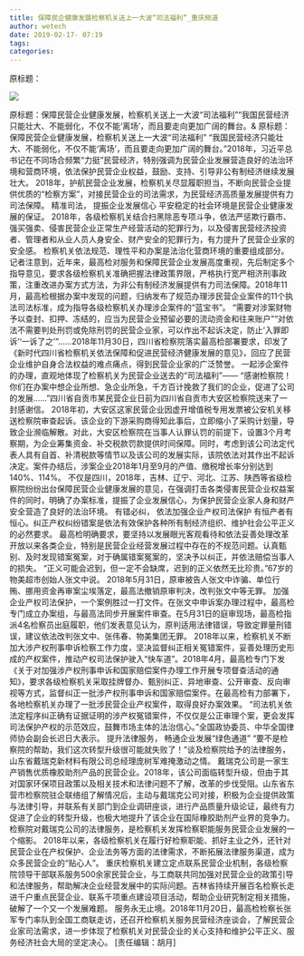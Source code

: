 ```yaml
---
title: 保障民企健康发展检察机关送上一大波“司法福利”_重庆频道
author: wetech
date: 2019-02-17- 07:19
tags: 
categories: 
---
```

原标题：
<!-- more -->
                
<img align="center" border="0" src="http://p2.ifengimg.com/a/2016/0810/204c433878d5cf9size1_w16_h16.png" />
                
            
原标题：保障民营企业健康发展，检察机关送上一大波“司法福利”“我国民营经济只能壮大、不能弱化，不仅不能‘离场’，而且要走向更加广阔的舞台。&
原标题：
保障民营企业健康发展，检察机关送上一大波“司法福利”
“我国民营经济只能壮大、不能弱化，不仅不能‘离场’，而且要走向更加广阔的舞台。”2018年，习近平总书记在不同场合频繁“力挺”民营经济，特别强调为民营企业发展营造良好的法治环境和营商环境，依法保护民营企业权益，鼓励、支持、引导非公有制经济继续发展壮大。
2018年，护航民营企业发展，检察机关尽显履职担当，不断向民营企业提供优质的“检察方案”，对接民营企业的司法需求，为民营经济高质量发展提供有力司法保障。
精准司法，
提振企业发展信心
平安稳定的社会环境是民营企业健康发展的保证。
2018年，各级检察机关结合扫黑除恶专项斗争，依法严惩欺行霸市、强买强卖、侵害民营企业正常生产经营活动的犯罪行为，以及侵害民营经济投资者、管理者和从业人员人身安全、财产安全的犯罪行为，有力提升了民营企业家的安全感。
检察机关依法规范、理性平和办案是法治化营商环境的重要组成部分。记者注意到，近年来，最高检对服务和保障民营企业发展高度重视，先后制定多个指导意见，要求各级检察机关准确把握法律政策界限，严格执行宽严相济刑事政策，注重改进办案方式方法，为非公有制经济发展提供有力司法保障。2018年11月，最高检根据办案中发现的问题，归纳发布了规范办理涉民营企业案件的11个执法司法标准，成为指导各级检察机关办理涉企案件的“蓝宝书”。
“需要对涉案财物予以查封、扣押、冻结的，应当为民营企业预留必要的流动资金和往来账户”“对依法不需要判处刑罚或免除刑罚的民营企业家，可以作出不起诉决定，防止‘入罪即诉’‘一诉了之’”……2018年11月30日，四川省检察院落实最高检部署要求，印发了《新时代四川省检察机关依法保障和促进民营经济健康发展的意见》，回应了民营企业维护自身合法权益的难点痛点，得到民营企业家的广泛赞誉。
一起涉企案件的办理，直观地体现了检察机关为民营企业送去的“司法福利”——
“感谢检察院！你们在办案中想企业所想、急企业所急，千方百计挽救了我们的企业，促进了公司的发展……”四川省自贡市某民营企业日前为四川省自贡市大安区检察院送来了一封感谢信。
2018年初，大安区这家民营企业因虚开增值税专用发票被公安机关移送检察院审查起诉。该企业的下游采购商得知此事后，立即缩小了采购计划量，导致企业濒临解散。对此，大安区检察院在当事人认罪认罚的前提下，设置3个月考察期，为企业筹集资金、补交税款罚款提供时间保障。同时，考虑到该公司法定代表人具有自首、补清税款等情节以及该公司的发展实际，该院依法对其作出不起诉决定。案件办结后，涉案企业2018年1月至9月的产值、缴税增长率分别达到140%、114%。
不仅是四川，2018年，吉林、辽宁、河北、江苏、陕西等省级检察院纷纷出台保障民营企业健康发展的意见，在强调打击各类侵害民营企业权益案件的同时，明确了办案标准，提振了企业发展信心，为保护民营企业家人身和财产安全营造了良好的法治环境。
有错必纠，
依法加强企业产权司法保护
有恒产者有恒心。纠正产权纠纷错案是依法有效保护各种所有制经济组织、维护社会公平正义的必然要求。
最高检明确要求，要坚持以发展眼光客观看待和依法妥善处理改革开放以来各类企业，特别是民营企业经营发展过程中存在的不规范问题。认真甄别、及时发现错案冤案，对于确属错案冤案的，坚决予以纠正，并依法赔偿当事人的损失。
“正义可能会迟到，但一定不会缺席，迟到的正义依然无比珍贵。”67岁的物美超市创始人张文中说。
2018年5月31日，原审被告人张文中诈骗、单位行贿、挪用资金再审案尘埃落定，最高法撤销原审判决，改判张文中等无罪。
加强企业产权司法保护，一个案例胜过一打文件。在张文中申诉案办理过程中，最高检专门成立办案组，与最高法同步开展案件审查。在5月31日的庭审现场，最高检指派4名检察员出庭履职，他们发表意见认为，原判适用法律错误，导致定罪量刑错误，建议依法改判张文中、张伟春、物美集团无罪。
2018年以来，检察机关不断加大涉产权刑事申诉检察工作力度，坚决监督纠正相关冤错案件，妥善处理历史形成的产权案件，推动产权司法保护驶入“快车道”。2018年4月，最高检专门下发《关于对加强涉产权刑事申诉和国家赔偿案件办理工作开展专项督查活动的通知》，要求各级检察机关采取挂牌督办、甄别纠正、异地审查、公开审查、反向审视等方式，监督纠正一批涉产权刑事申诉和国家赔偿案件。在最高检有力部署下，各地检察机关办理了一批涉民营企业产权案件，取得良好办案效果。
“司法机关依法定程序纠正确有证据证明的涉产权冤错案件，不仅仅是公正审理个案，更会发挥司法保护产权的示范效应，鼓舞市场主体的法治信心。”全国政协委员、中华全国律师协会副会长迟日大表示。
提升法律服务，
畅通企业发展“绿色通道”
“要不是检察院的帮助，我们这次转型升级很可能就失败了！”谈及检察院给予的法律服务，山东省戴瑞克新材料有限公司总经理庞树军难掩激动之情。
戴瑞克公司是一家生产销售优质橡胶助剂产品的民营企业。2018年，该公司面临转型升级，但由于其对国家环保项目政策以及相关技术和法律问题不了解，改革的步伐受阻。山东省东营市检察院驻企联络组了解情况后，主动与戴瑞克公司对接，积极为企业提供政策与法律引导，并联系有关部门到企业调研座谈，进行产品质量升级论证，最终有力促进了企业的转型升级，也极大地提升了该企业在国际橡胶助剂产业界的竞争力。
检察院对戴瑞克公司的法律服务，是检察机关发挥检察职能服务民营企业发展的一个缩影。
2018年以来，各级检察机关在履行好检察职能、抓好主业之外，还针对民营企业在产权保护、企业法务等方面的法律需求，不断拓展法律服务渠道，成为众多民营企业的“贴心人”。 重庆检察机关建立定点联系民营企业机制，各级检察院领导干部联系服务500余家民营企业，与工商联共同加强对民营企业的政策引导和法律服务，帮助解决企业经营发展中的实际问题。吉林省持续开展百名检察长走进千户重点民营企业、联系千项重点建设项目活动，帮助企业研究制定相关措施，破解了一个又一个发展难题。
服务永无止境。2018年11月20日，最高检检察长张军专门率队到全国工商联走访，还召开检察机关服务民营经济座谈会，了解民营企业家司法需求，进一步体现了检察机关对民营企业的关心支持和维护公平正义、服务经济社会大局的坚定决心。
[责任编辑：胡月]
            
